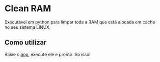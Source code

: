 # Clean RAM

Executável em python para limpar toda a RAM que está alocada em cache no seu sistema LINUX.



## Como utilizar

Baixe o [app](https://github.com/ghenosec/clean-ram/releases/tag/v.01), execute ele e pronto. Só isso!
